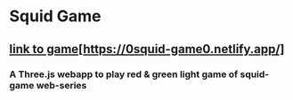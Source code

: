 # Squid Game
## [link to game](url)[https://0squid-game0.netlify.app/]
### A Three.js webapp to play red & green light game of squid-game web-series
